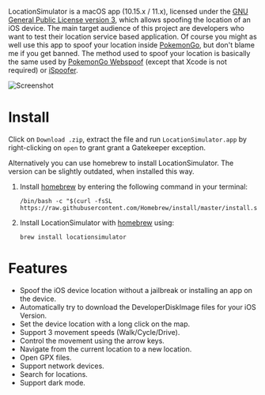 LocationSimulator is a macOS app (10.15.x / 11.x), licensed under the [GNU General Public License version 3](https://opensource.org/licenses/gpl-3.0), which allows spoofing the location of an iOS device. The main target audience of this project are developers who want to test their location service based application. Of course you might as well use this app to spoof your location inside [PokemonGo](https://www.pokemongo.com), but don't blame me if you get banned. The method used to spoof your location is basically the same used by [PokemonGo Webspoof](https://github.com/iam4x/pokemongo-webspoof) (except that Xcode is not required) or [iSpoofer](https://www.ispoofer.com).

![Screenshot](https://raw.githubusercontent.com/Schlaubischlump/LocationSimulator/master/Preview/screenshot.png)

# Install 

Click on `Download .zip`, extract the file and run `LocationSimulator.app` by right-clicking on `open` to grant grant a Gatekeeper exception.

Alternatively you can use homebrew to install LocationSimulator. The version can be slightly outdated, when installed this way.

1. Install [homebrew](https://brew.sh) by entering the following command in your terminal: 

	```shell
	/bin/bash -c "$(curl -fsSL https://raw.githubusercontent.com/Homebrew/install/master/install.sh)"
	```
2. Install LocationSimulator with [homebrew](https://brew.sh) using:

	```shell
	brew install locationsimulator
	```

# Features

- Spoof the iOS device location without a jailbreak or installing an app on the device.
- Automatically try to download the DeveloperDiskImage files for your iOS Version.
- Set the device location with a long click on the map.
- Support 3 movement speeds (Walk/Cycle/Drive).
- Control the movement using the arrow keys.
- Navigate from the current location to a new location.
- Open GPX files.
- Support network devices.
- Search for locations.
- Support dark mode.
